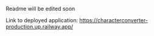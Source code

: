 Readme will be edited soon

Link to deployed application:
https://characterconverter-production.up.railway.app/
